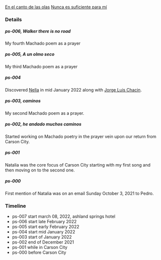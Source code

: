 
[En el canto de las olas](./ps-000-21-11.md)
[Nunca es suficiente para mí](ps-001-21-12.md)
[]()
[]()
[]()
[]()
[]()
[]()

### Details

##### ps-006, Walker there is no road
My fourth Machado poem as a prayer

##### ps-005, A un olmo seco
My third Machado poem as a prayer

##### ps-004
Discovered
[Nella](https://www.youtube.com/watch?v=6xL3R_LIGkk)
in mid January 2022 along with
[Jorge Luis Chacin](https://www.youtube.com/watch?v=3yT5jJZplsk).

##### ps-003, caminos
My second Machado poem as a prayer.

##### ps-002, he andado muchos caminos
Started working on Machado poetry in the prayer vein upon our return from Carson City.

##### ps-001
Natalia was the core focus of Carson City starting with my first song and then moving on to the second one.

##### ps-000
First mention of Natalia was on an email Sunday October 3, 2021 to Pedro.

### Timeline

* ps-007 start march 08, 2022, ashland springs hotel
* ps-006 start late February 2022
* ps-005 start early February 2022
* ps-004 start mid January 2022
* ps-003 start of January 2022
* ps-002 end of December 2021
* ps-001 while in Carson City
* ps-000 before Carson City
